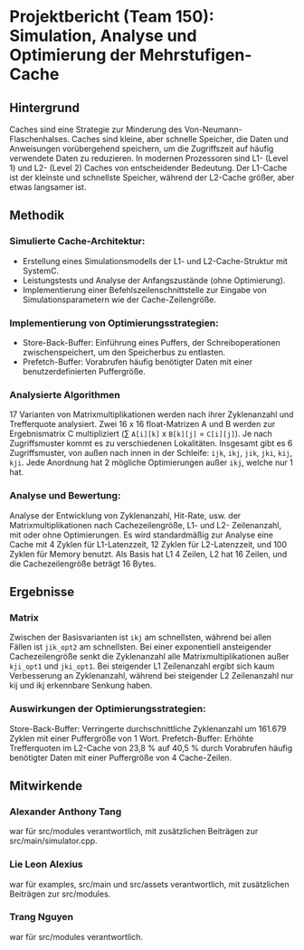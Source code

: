 # Projektbericht (Team 150): Simulation, Analyse und Optimierung der Mehrstufigen-Cache
## Hintergrund
Caches sind eine Strategie zur Minderung des Von-Neumann-Flaschenhalses.
Caches sind kleine, aber schnelle Speicher, die Daten und Anweisungen vorübergehend speichern, um die Zugriffszeit auf häufig verwendete Daten zu reduzieren. In modernen Prozessoren sind L1- (Level 1) und L2- (Level 2) Caches von entscheidender Bedeutung. Der L1-Cache ist der kleinste und schnellste Speicher, während der L2-Cache größer, aber etwas langsamer ist.
## Methodik
### Simulierte Cache-Architektur:
- Erstellung eines Simulationsmodells der L1- und L2-Cache-Struktur mit SystemC.
- Leistungstests und Analyse der Anfangszustände (ohne Optimierung).
- Implementierung einer Befehlszeilenschnittstelle zur Eingabe von Simulationsparametern wie der Cache-Zeilengröße.
### Implementierung von Optimierungsstrategien:
- Store-Back-Buffer: Einführung eines Puffers, der Schreiboperationen zwischenspeichert, um den Speicherbus zu entlasten.
- Prefetch-Buffer: Vorabrufen häufig benötigter Daten mit einer benutzerdefinierten Puffergröße.
### Analysierte Algorithmen
17 Varianten von Matrixmultiplikationen werden nach ihrer Zyklenanzahl und Trefferquote analysiert. Zwei 16 x 16 float-Matrizen A und B werden zur Ergebnismatrix C multipliziert ($\sum$ `A[i][k]` x  `B[k][j]` =  `C[i][j]`). Je nach Zugriffsmuster kommt es zu verschiedenen Lokalitäten. Insgesamt gibt es 6 Zugriffsmuster, von außen nach innen in der Schleife: `ijk`, `ikj`, `jik`, `jki`, `kij`, `kji`. Jede Anordnung hat 2 mögliche Optimierungen außer `ikj`, welche nur 1 hat.
### Analyse und Bewertung:
Analyse der Entwicklung von Zyklenanzahl, Hit-Rate, usw. der Matrixmultiplikationen nach Cachezeilengröße, L1- und L2- Zeilenanzahl, mit oder ohne Optimierungen. Es wird standardmäßig zur Analyse eine Cache mit 4 Zyklen für L1-Latenzzeit, 12 Zyklen für L2-Latenzzeit, und 100 Zyklen für Memory benutzt. Als Basis hat L1 4 Zeilen, L2 hat 16 Zeilen, und die Cachezeilengröße beträgt 16 Bytes.
## Ergebnisse
### Matrix
Zwischen der Basisvarianten ist `ikj` am schnellsten, während bei allen Fällen ist `jik_opt2` am schnellsten. Bei einer exponentiell ansteigender Cachezeilengröße senkt die Zyklenanzahl alle Matrixmultiplikationen außer `kji_opt1` und `jki_opt1`.
Bei steigender L1 Zeilenanzahl ergibt sich kaum Verbesserung an Zyklenanzahl, während bei steigender L2 Zeilenanzahl nur kij und ikj erkennbare Senkung haben.
### Auswirkungen der Optimierungsstrategien:
Store-Back-Buffer: Verringerte durchschnittliche Zyklenanzahl um 161.679 Zyklen mit einer Puffergröße von 1 Wort.
Prefetch-Buffer: Erhöhte Trefferquoten im L2-Cache von 23,8 % auf 40,5 % durch Vorabrufen häufig benötigter Daten mit einer Puffergröße von 4 Cache-Zeilen.
## Mitwirkende
### Alexander Anthony Tang
war für src/modules verantwortlich, mit zusätzlichen Beiträgen zur src/main/simulator.cpp.
### Lie Leon Alexius
war für examples, src/main und src/assets verantwortlich, mit zusätzlichen Beiträgen zur src/modules.
### Trang Nguyen
war für src/modules verantwortlich.
